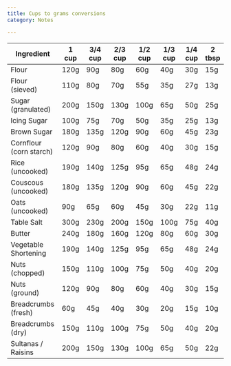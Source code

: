 ```yaml
---
title: Cups to grams conversions
category: Notes

---
```


| Ingredient              | 1 cup | 3/4 cup | 2/3 cup | 1/2 cup | 1/3 cup | 1/4 cup | 2 tbsp |
|-------------------------|-------|---------|---------|---------|---------|---------|--------|
| Flour                   | 120g  | 90g     | 80g     | 60g     | 40g     | 30g     | 15g    |
| Flour (sieved)          | 110g  | 80g     | 70g     | 55g     | 35g     | 27g     | 13g    |
| Sugar (granulated)      | 200g  | 150g    | 130g    | 100g    | 65g     | 50g     | 25g    |
| Icing Sugar             | 100g  | 75g     | 70g     | 50g     | 35g     | 25g     | 13g    |
| Brown Sugar             | 180g  | 135g    | 120g    | 90g     | 60g     | 45g     | 23g    |
| Cornflour (corn starch) | 120g  | 90g     | 80g     | 60g     | 40g     | 30g     | 15g    |
| Rice (uncooked)         | 190g  | 140g    | 125g    | 95g     | 65g     | 48g     | 24g    |
| Couscous (uncooked)     | 180g  | 135g    | 120g    | 90g     | 60g     | 45g     | 22g    |
| Oats (uncooked)         | 90g   | 65g     | 60g     | 45g     | 30g     | 22g     | 11g    |
| Table Salt              | 300g  | 230g    | 200g    | 150g    | 100g    | 75g     | 40g    |
| Butter                  | 240g  | 180g    | 160g    | 120g    | 80g     | 60g     | 30g    |
| Vegetable Shortening    | 190g  | 140g    | 125g    | 95g     | 65g     | 48g     | 24g    |
| Nuts (chopped)          | 150g  | 110g    | 100g    | 75g     | 50g     | 40g     | 20g    |
| Nuts (ground)           | 120g  | 90g     | 80g     | 60g     | 40g     | 30g     | 15g    |
| Breadcrumbs (fresh)     | 60g   | 45g     | 40g     | 30g     | 20g     | 15g     | 10g    |
| Breadcrumbs (dry)       | 150g  | 110g    | 100g    | 75g     | 50g     | 40g     | 20g    |
| Sultanas / Raisins      | 200g  | 150g    | 130g    | 100g    | 65g     | 50g     | 22g    |